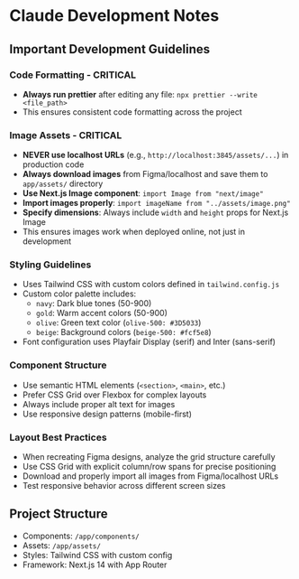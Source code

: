 # Claude Development Notes

## Important Development Guidelines

### Code Formatting - CRITICAL

- **Always run prettier** after editing any file: `npx prettier --write <file_path>`
- This ensures consistent code formatting across the project

### Image Assets - CRITICAL

- **NEVER use localhost URLs** (e.g., `http://localhost:3845/assets/...`) in production code
- **Always download images** from Figma/localhost and save them to `app/assets/` directory
- **Use Next.js Image component**: `import Image from "next/image"`
- **Import images properly**: `import imageName from "../assets/image.png"`
- **Specify dimensions**: Always include `width` and `height` props for Next.js Image
- This ensures images work when deployed online, not just in development

### Styling Guidelines

- Uses Tailwind CSS with custom colors defined in `tailwind.config.js`
- Custom color palette includes:
  - `navy`: Dark blue tones (50-900)
  - `gold`: Warm accent colors (50-900)
  - `olive`: Green text color (`olive-500: #3D5033`)
  - `beige`: Background colors (`beige-500: #fcf5e8`)
- Font configuration uses Playfair Display (serif) and Inter (sans-serif)

### Component Structure

- Use semantic HTML elements (`<section>`, `<main>`, etc.)
- Prefer CSS Grid over Flexbox for complex layouts
- Always include proper alt text for images
- Use responsive design patterns (mobile-first)

### Layout Best Practices

- When recreating Figma designs, analyze the grid structure carefully
- Use CSS Grid with explicit column/row spans for precise positioning
- Download and properly import all images from Figma/localhost URLs
- Test responsive behavior across different screen sizes

## Project Structure

- Components: `/app/components/`
- Assets: `/app/assets/`
- Styles: Tailwind CSS with custom config
- Framework: Next.js 14 with App Router

